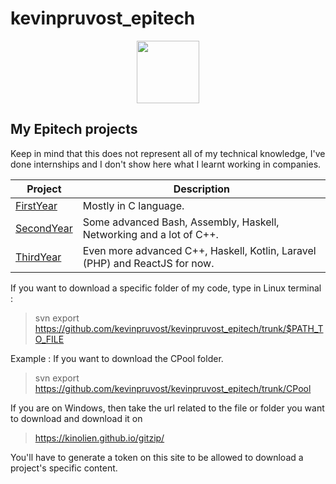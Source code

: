 # kevinpruvost_epitech

<p align="center">
  <img src="https://r2enc-static.totalwar.com/images/icons/factions/carthage/mon_256.png" width="100">
</p>

## My Epitech projects

Keep in mind that this does not represent all of my technical knowledge, I've done internships and I don't show here what I learnt working in companies.

| Project | Description |
|---------|-------------|
| [FirstYear]  | Mostly in C language. |
| [SecondYear] | Some advanced Bash, Assembly, Haskell, Networking and a lot of C++. |
| [ThirdYear]  | Even more advanced C++, Haskell, Kotlin, Laravel (PHP) and ReactJS for now. |

[FirstYear]: https://github.com/kevinpruvost/kevinpruvost_epitech/tree/master/FirstYear
[SecondYear]: https://github.com/kevinpruvost/kevinpruvost_epitech/tree/master/SecondYear
[ThirdYear]: https://github.com/kevinpruvost/kevinpruvost_epitech/tree/master/ThirdYear

If you want to download a specific folder of my code, type in Linux terminal :<br>
> svn export https://github.com/kevinpruvost/kevinpruvost_epitech/trunk/$PATH_TO_FILE</br>

Example : 
If you want to download the CPool folder.<br>
> svn export https://github.com/kevinpruvost/kevinpruvost_epitech/trunk/CPool </br>

If you are on Windows, then take the url related to the file or folder you want to download and download it on 
> https://kinolien.github.io/gitzip/</br>

You'll have to generate a token on this site to be allowed to download a project's specific content.
